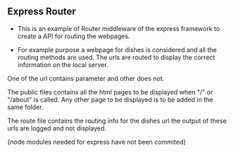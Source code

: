 ## Express Router

- This is an example of Router middleware of the express framework to create a API for routing the webpages.

- For example purpose a webpage for dishes is considered and all the routing methods are used. The urls are routed to display the correct information on the local server.

One of the url contains parameter and other does not.

The public files contains all the html pages to be displayed when "/" or "/about" is called. Any other page to be displayed is to be added in the same folder.

The route file contains the routing info for the dishes url the output of these urls are logged and not displayed.

{node modules needed for express have not been commited}
